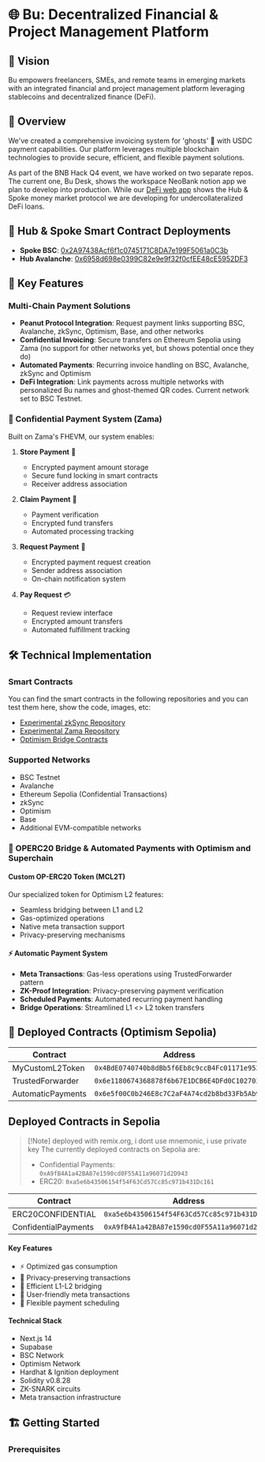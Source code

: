 # 🌐 Bu: Decentralized Financial & Project Management Platform

## 👀 Vision

Bu empowers freelancers, SMEs, and remote teams in emerging markets with an integrated financial and project management platform leveraging stablecoins and decentralized finance (DeFi).

## 🎯 Overview

We've created a comprehensive invoicing system for 'ghosts' 👻 with USDC payment capabilities. Our platform leverages multiple blockchain technologies to provide secure, efficient, and flexible payment solutions.

As part of the BNB Hack Q4 event, we have worked on two separate repos. The current one, Bu Desk, shows the workspace NeoBank notion app we plan to develop into production. While our [DeFi web app](https://github.com/BuFi007/defi-web-app) shows the Hub & Spoke money market protocol we are developing for undercollateralized DeFi loans.

## 👻 Hub & Spoke Smart Contract Deployments
- **Spoke BSC**: [0x2A97438Acf6f1c0745171C8DA7e199F5061a0C3b](https://testnet.bscscan.com/address/0x2A97438Acf6f1c0745171C8DA7e199F5061a0C3b)
- **Hub Avalanche**: [0x6958d698e0399C82e9e9f32f0cfEE48cE5952DF3](https://testnet.snowtrace.io/address/0x6958d698e0399C82e9e9f32f0cfEE48cE5952DF3)

## 🚀 Key Features

### Multi-Chain Payment Solutions
- **Peanut Protocol Integration**: Request payment links supporting BSC, Avalanche, zkSync, Optimism, Base, and other networks
- **Confidential Invoicing**: Secure transfers on Ethereum Sepolia using Zama (no support for other networks yet, but shows potential once they do)
- **Automated Payments**: Recurring invoice handling on BSC, Avalanche, zkSync and Optimism
- **DeFi Integration**: Link payments across multiple networks with personalized Bu names and ghost-themed QR codes. Current network set to BSC Testnet.

### 🔐 Confidential Payment System (Zama)

Built on Zama's FHEVM, our system enables:

1. **Store Payment** 📝
   - Encrypted payment amount storage
   - Secure fund locking in smart contracts
   - Receiver address association

2. **Claim Payment** 🎯
   - Payment verification
   - Encrypted fund transfers
   - Automated processing tracking

3. **Request Payment** 📨
   - Encrypted payment request creation
   - Sender address association
   - On-chain notification system

4. **Pay Request** 💳
   - Request review interface
   - Encrypted amount transfers
   - Automated fulfillment tracking

## 🛠 Technical Implementation

### Smart Contracts
You can find the smart contracts in the following repositories and you can test them here, show the code, images, etc:
- [Experimental zkSync Repository](https://github.com/BuFi007/experimental-zksync)
- [Experimental Zama Repository](https://github.com/BuFi007/experimental-zama)
- [Optimism Bridge Contracts](https://github.com/BuFi007/optimism-op-auto-invoices)

### Supported Networks
- BSC Testnet
- Avalanche
- Ethereum Sepolia (Confidential Transactions)
- zkSync
- Optimism
- Base
- Additional EVM-compatible networks

### 🌉 OPERC20 Bridge & Automated Payments with Optimism and Superchain

#### Custom OP-ERC20 Token (MCL2T)
Our specialized token for Optimism L2 features:
- Seamless bridging between L1 and L2
- Gas-optimized operations
- Native meta transaction support
- Privacy-preserving mechanisms

#### ⚡ Automatic Payment System
- **Meta Transactions**: Gas-less operations using TrustedForwarder pattern
- **ZK-Proof Integration**: Privacy-preserving payment verification
- **Scheduled Payments**: Automated recurring payment handling
- **Bridge Operations**: Streamlined L1 <> L2 token transfers

## 📍 Deployed Contracts (Optimism Sepolia)

| Contract          | Address                                      |
| ----------------- | -------------------------------------------- |
| MyCustomL2Token   | `0x4BdE0740740b8dBb5f6Eb8c9ccB4Fc01171e953C` |
| TrustedForwarder  | `0x6e1180674368878f6b67E1DCB6E4DFd0C102703A` |
| AutomaticPayments | `0x6e5f00C0b246E8c7C2aF4A74cd2b8bd33Fb5Ab94` |

## Deployed Contracts in Sepolia

> [!Note] deployed with remix.org, i dont use mnemonic, i use private key The currently deployed contracts on Sepolia
> are:
>
> - Confidential Payments: `0xA9fB4A1a42BA87e1590cd0F55A11a96071d2D943`
> - ERC20: `0xa5e6b43506154f54F63Cd57Cc85c971b431Dc161`

| Contract          | Address                                       |
| ----------------- | --------------------------------------------- |
| ERC20CONFIDENTIAL   | `0xa5e6b43506154f54F63Cd57Cc85c971b431Dc161`|
| ConfidentialPayments| `0xA9fB4A1a42BA87e1590cd0F55A11a96071d2D943`|

#### Key Features
- ⚡ Optimized gas consumption
- 🔐 Privacy-preserving transactions
- 🌉 Efficient L1-L2 bridging
- 📱 User-friendly meta transactions
- 🔄 Flexible payment scheduling

#### Technical Stack
- Next.js 14
- Supabase
- BSC Network
- Optimism Network
- Hardhat & Ignition deployment
- Solidity v0.8.28
- ZK-SNARK circuits
- Meta transaction infrastructure

## 🏗 Getting Started

### Prerequisites
